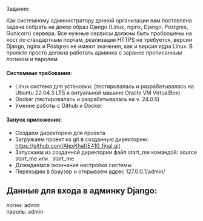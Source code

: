 Задание:

Как системному администратору данной организации вам поставлена задача собрать на докер образ Django
(Linux, nginx, Django, Postgres, Gunicorn) сервера. Все нужные сервисы должны быть проброшены на хост по стандартным
портам, реализация HTTPS не требуется, версии Django, nginx и Postgres не имеют значения, как и версия ядра Linux.
В проекте просто должна работать админка с заранее прописанным логином и паролем.

#### Системные требования:

- Linux система для установки: 
(тестировалась и разрабатывалась на Ubuntu 22.04.3 LTS в витуальной машине Oracle VM VirtualBox) 
- Docker (тестировалась и разрабатывалась на v. 24.0.5)
- Умение работы с Github и Docker

#### Запуск приложения:

- Cоздаем директорию для проекта
- Загружаем проект из git в созданную директорию:
https://github.com/AlexKhaf/E410_final.git
- Запускаем из созданной директории файл start_me командой: source start_me или . start_me
- Дожидаемся окончания настройки системы
- Переходим в браузер и открываем адрес 127.0.0.1/admin/ 

## Данные для входа в админку Django:
логин: admin  
пароль: admin
